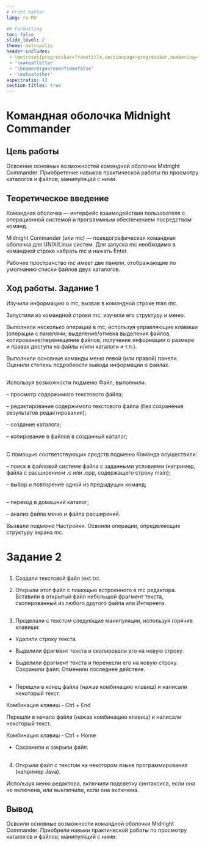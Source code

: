 ```yaml
---
# Front matter
lang: ru-RU

## Formatting
toc: false
slide_level: 2
theme: metropolis
header-includes: 
 - \metroset{progressbar=frametitle,sectionpage=progressbar,numbering=fraction}
 - '\makeatletter'
 - '\beamer@ignorenonframefalse'
 - '\makeatother'
aspectratio: 43
section-titles: true
---
```


# Командная оболочка Midnight Commander

## Цель работы

Освоение основных возможностей командной оболочки Midnight Commander. Приобретение навыков практической работы по просмотру каталогов и файлов; манипуляций
с ними.

## Теоретическое введение

Командная оболочка — интерфейс взаимодействия пользователя с операционной системой и программным обеспечением посредством команд.

Midnight Commander (или mc) — псевдографическая командная оболочка для UNIX/Linux систем. Для запуска mc необходимо в командной строке набрать mc и нажать Enter.

Рабочее пространство mc имеет две панели, отображающие по умолчанию списки
файлов двух каталогов.

## Ход работы. Задание 1

Изучили информацию о mc, вызвав в командной строке man mc. 

Запустили из командной строки mc, изучили его структуру и меню.

Выполнили несколько операций в mc, используя управляющие клавиши (операции с панелями; выделение/отмена выделения файлов, копирование/перемещение файлов, получение информации о размере и правах доступа на файлы и/или каталоги
и т.п.).

Выполнили основные команды меню левой (или правой) панели. Оценили степень подробности вывода информации о файлах. 

##

Используя возможности подменю Файл, выполнили:

– просмотр содержимого текстового файла; 

– редактирование содержимого текстового файла (без сохранения результатов редактирования); 

– создание каталога; 

– копирование в файлов в созданный каталог; 

##

С помощью соответствующих средств подменю Команда осуществили:

– поиск в файловой системе файла с заданными условиями (например, файла с расширением .c или .cpp, содержащего строку main); 

– выбор и повторение одной из предыдущих команд;

##

– переход в домашний каталог; 

– анализ файла меню  и файла расширений. 

Вызвали подменю Настройки. Освоили операции, определяющие структуру экрана mc. 

# Задание 2

##

1. Создали текстовой файл text.txt. 

2. Открыли этот файл с помощью встроенного в mc редактора. Вставили в открытый файл небольшой фрагмент текста, скопированный из любого другого файла или Интернета. 

##

3. Проделали с текстом следующие манипуляции, используя горячие клавиши:

- Удалили строку текста. 

- Выделили фрагмент текста и скопировали его на новую строку.

- Выделили фрагмент текста и перенесли его на новую строку. Сохранили файл. Отменили последнее действие.

##

- Перешли в конец файла (нажав комбинацию клавиш) и написали некоторый
текст. 

Комбинация клавиш - Ctrl + End

Перешли в начало файла (нажав комбинацию клавиш) и написали некоторый
текст. 

Комбинация клавиш - Ctrl + Home 

- Сохранили и закрыли файл.

##

4. Открыли файл с текстом на некотором языке программирования (например Java). 

Используя меню редактора, включили подсветку синтаксиса, если она не включена,
или выключили, если она включена. 

## Вывод

Освоили основные возможности командной оболочки Midnight Commander. Приобрели навыки практической работы по просмотру каталогов и файлов; манипуляций с ними.